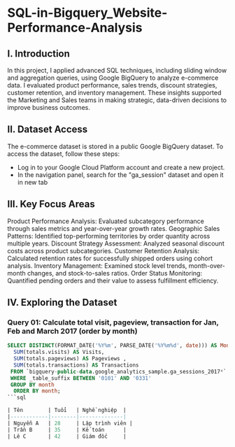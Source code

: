 # SQL-in-Bigquery_Website-Performance-Analysis
## I. Introduction
In this project, I applied advanced SQL techniques, including sliding window and aggregation queries, using Google BigQuery to analyze e-commerce data. I evaluated product performance, sales trends, discount strategies, customer retention, and inventory management. These insights supported the Marketing and Sales teams in making strategic, data-driven decisions to improve business outcomes.

## II. Dataset Access
The e-commerce dataset is stored in a public Google BigQuery dataset. To access the dataset, follow these steps:

* Log in to your Google Cloud Platform account and create a new project.
* In the navigation panel, search for the "ga_session" dataset and open it in new tab
## III. Key Focus Areas
Product Performance Analysis: Evaluated subcategory performance through sales metrics and year-over-year growth rates.
Geographic Sales Patterns: Identified top-performing territories by order quantity across multiple years.
Discount Strategy Assessment: Analyzed seasonal discount costs across product subcategories.
Customer Retention Analysis: Calculated retention rates for successfully shipped orders using cohort analysis.
Inventory Management: Examined stock level trends, month-over-month changes, and stock-to-sales ratios.
Order Status Monitoring: Quantified pending orders and their value to assess fulfillment efficiency.
## IV. Exploring the Dataset
### Query 01: Calculate total visit, pageview, transaction for Jan, Feb and March 2017 (order by month)
```sql
SELECT DISTINCT(FORMAT_DATE('%Y%m', PARSE_DATE('%Y%m%d', date))) AS Month,
  SUM(totals.visits) AS Visits,
  SUM(totals.pageviews) AS Pageviews ,
  SUM(totals.transactions) AS Transactions 
 FROM `bigquery-public-data.google_analytics_sample.ga_sessions_2017*`
 WHERE _table_suffix BETWEEN '0101' AND '0331'
 GROUP BY month
  ORDER BY month;
```sql

| Tên        | Tuổi   | Nghề nghiệp  |
|------------|--------|--------------|
| Nguyễn A   | 28     | Lập trình viên |
| Trần B     | 35     | Kế toán      |
| Lê C       | 42     | Giám đốc     |


